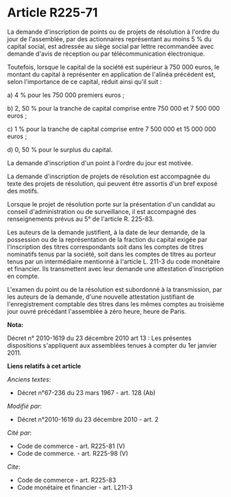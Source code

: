 # Article R225-71

La demande d'inscription de points ou  de projets de résolution à l'ordre du jour de l'assemblée, par des actionnaires
représentant au moins 5 % du capital social, est adressée au siège social par lettre recommandée avec demande d'avis de
réception ou par télécommunication électronique.

Toutefois, lorsque le capital de la société est supérieur à 750 000 euros, le montant du capital à représenter en application
de l'alinéa précédent est, selon l'importance de ce capital, réduit ainsi qu'il suit :

a) 4 % pour les 750 000 premiers euros ;

b) 2, 50 % pour la tranche de capital comprise entre 750 000 et 7 500 000 euros ;

c) 1 % pour la tranche de capital comprise entre 7 500 000 et 15 000 000 euros ;

d) 0, 50 % pour le surplus du capital.

La demande d'inscription d'un point à l'ordre du jour est motivée.

La demande d'inscription de projets de résolution est accompagnée du texte des projets de résolution, qui peuvent être
assortis d'un bref exposé des motifs.

Lorsque le projet de résolution porte sur la présentation d'un candidat au conseil d'administration ou de surveillance, il
est accompagné des renseignements prévus au 5° de l'article R. 225-83.

Les auteurs de la demande justifient, à la date de leur demande, de la possession ou de la représentation de la fraction du
capital exigée par l'inscription des titres correspondants soit dans les comptes de titres nominatifs tenus par la société,
soit dans les comptes de titres au porteur tenus par un intermédiaire mentionné à l'article L. 211-3 du code monétaire et
financier. Ils transmettent avec leur demande une attestation d'inscription en compte.

L'examen du point ou  de la résolution est subordonné à la transmission, par les auteurs de la demande, d'une nouvelle
attestation justifiant de l'enregistrement comptable des titres dans les mêmes comptes au troisième jour ouvré précédant
l'assemblée à zéro heure, heure de Paris.

**Nota:**

Décret n° 2010-1619 du 23 décembre 2010 art 13 : Les présentes dispositions s'appliquent aux assemblées tenues à compter du
1er janvier 2011.

**Liens relatifs à cet article**

_Anciens textes_:

  - Décret n°67-236 du 23 mars 1967 - art. 128 (Ab)

_Modifié par_:

  - Décret n°2010-1619 du 23 décembre 2010 - art. 2

_Cité par_:

  - Code de commerce - art. R225-81 (V)
  - Code de commerce. - art. R225-98 (V)

_Cite_:

  - Code de commerce - art. R225-83
  - Code monétaire et financier - art. L211-3
